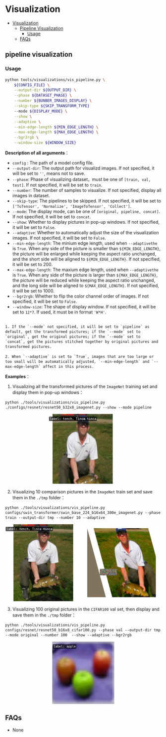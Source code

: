 # Visualization

<!-- TOC -->

- [Visualization](#visualization)
  - [Pipeline Visualization](#pipeline-visualization)
    - [Usage](#usage)
  - [FAQs](#faqs)

<!-- TOC -->
## pipeline visualization

### Usage

```bash
python tools/visualizations/vis_pipeline.py \
    ${CONFIG_FILE} \
    --output-dir ${OUTPUT_DIR} \
    --phase ${DATASET_PHASE} \
    --number ${BUNBER_IMAGES_DISPLAY} \
    --skip-type ${SKIP_TRANSFORM_TYPE}
    --mode ${DISPLAY_MODE} \
    --show \
    --adaptive \
    --min-edge-length ${MIN_EDGE_LENGTH} \
    --max-edge-length ${MAX_EDGE_LENGTH} \
    --bgr2rgb \
    --window-size ${WINDOW_SIZE}
```

**Description of all arguments**：

- `config` : The path of a model config file.
- `--output-dir`: The output path for visualizd images. If not specified, it will be set to `''`, means not to save.
- `--phase`: Phase of visualizing dataset，must be one of `[train, val, test]`. If not specified, it will be set to `train`.
- `--number`: The number of samples to visualize. If not specified, display all images in dataset.
- `--skip-type`: The pipelines to be skipped. If not specified, it will be set to `['ToTensor', 'Normalize', 'ImageToTensor', 'Collect']`.
- `--mode`: The display mode, can be one of `[original, pipeline, concat]`. If not specified, it will be set to `concat`.
- `--show`: Whether to display pictures in pop-up windows. If not specified, it will be set to `False`.
- `--adaptive`: Whether to automatically adjust the size of the visualization images. If not specified, it will be set to `False`.
- `--min-edge-length`: The minium edge length, used when `--adaptivethe` is `True`. When any side of the picture is smaller than `${MIN_EDGE_LENGTH}`, the picture will be enlarged while keeping the aspect ratio unchanged, and the short side will be aligned to `${MIN_EDGE_LENGTH}`. If not specified, it will be set to 200.
- `--max-edge-length`: The maxium edge length, used when `--adaptivethe` is `True`. When any side of the picture is larger than `${MAX_EDGE_LENGTH}`, the picture will be reduced while keeping the aspect ratio unchanged, and the long side will be aligned to `${MAX_EDGE_LENGTH}`. If not specified, it will be set to 1000.
- `--bgr2rgb`: Whether to flip the color channel order of images. If not specified, it will be set to `False`.
- `--window-size`: The shape of display window. If not specified, it will be set to `12*7`. If used, it must be in format `'W*H'`.

```{note}

1. If the `--mode` not specified, it will be set to `pipeline` as default, get the transformed pictures; if the `--mode` set to `original`, get the original pictures; if the `--mode` set to `concat`, get the pictures stitched together by original pictures and transformed pictures.

2. When `--adaptive` is set to `True`, images that are too large or too small will be automatically adjusted, `--min-edge-length` and `--max-edge-length` affect in this process.
```

**Examples**：

1. Visualizing all the transformed pictures of the `ImageNet` training set and display them in pop-up windows：

```shell
python ./tools/visualizations/vis_pipeline.py ./configs/resnet/resnet50_b32x8_imagenet.py --show --mode pipeline
```

<div align=center><img src="../_static/image/pipeline.JPEG" style=" width: auto; height: 40%; "></div>

2. Visualizing 10 comparison pictures in the `ImageNet` train set and save them in the `./tmp` folder：

```shell
python ./tools/visualizations/vis_pipeline.py configs/swin_transformer/swin_base_224_b16x64_300e_imagenet.py --phase train --output-dir tmp --number 10 --adaptive
```

<div align=center><img src="../_static/image/concat.JPEG" style=" width: auto; height: 40%; "></div>

3. Visualizing 100 original pictures in the `CIFAR100` val set, then display and save them in the `./tmp` folder：

```shell
python ./tools/visualizations/vis_pipeline.py configs/resnet/resnet50_b16x8_cifar100.py --phase val --output-dir tmp --mode original --number 100  --show --adaptive --bgr2rgb
```

<div align=center><img src="../_static/image/original.JPEG" style=" width: auto; height: 40%; "></div>

## FAQs

- None
